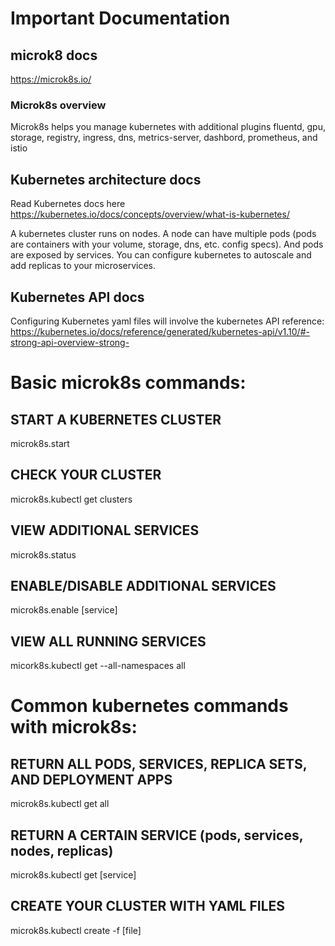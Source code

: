# Important Documentation

## microk8 docs
https://microk8s.io/

### Microk8s overview
Microk8s helps you manage kubernetes with additional plugins fluentd, gpu, storage, registry, ingress, dns, metrics-server, dashbord, prometheus, and istio

## Kubernetes architecture docs
Read Kubernetes docs here https://kubernetes.io/docs/concepts/overview/what-is-kubernetes/

A kubernetes cluster runs on nodes. A node can have multiple pods (pods are containers with your volume, storage, dns, etc. config specs). And pods are exposed by services. You can configure kubernetes to autoscale and add replicas to your microservices.

## Kubernetes API docs
Configuring Kubernetes yaml files will involve the kubernetes API reference:
https://kubernetes.io/docs/reference/generated/kubernetes-api/v1.10/#-strong-api-overview-strong-

# Basic microk8s commands:

## START A KUBERNETES CLUSTER
microk8s.start

## CHECK YOUR CLUSTER
microk8s.kubectl get clusters

## VIEW ADDITIONAL SERVICES
microk8s.status

## ENABLE/DISABLE ADDITIONAL SERVICES
microk8s.enable [service]

## VIEW ALL RUNNING SERVICES
micork8s.kubectl get --all-namespaces all

# Common kubernetes commands with microk8s:

## RETURN ALL PODS, SERVICES, REPLICA SETS, AND DEPLOYMENT APPS
microk8s.kubectl get all

## RETURN A CERTAIN SERVICE (pods, services, nodes, replicas)
microk8s.kubectl get [service] 

## CREATE YOUR CLUSTER WITH YAML FILES
microk8s.kubectl create -f [file]
